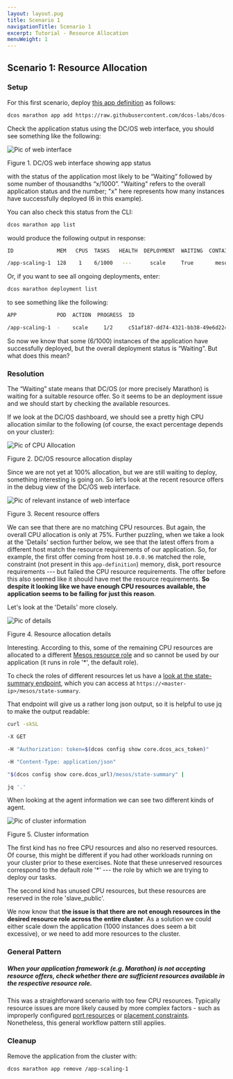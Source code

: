 ```yaml
---
layout: layout.pug
title: Scenario 1
navigationTitle: Scenario 1
excerpt: Tutorial - Resource Allocation
menuWeight: 1
---
```


<a name=c1></a>

## Scenario 1: Resource Allocation

### Setup

For this first scenario, deploy [this app definition](https://raw.githubusercontent.com/dcos-labs/dcos-debugging/master/1.10/app-scaling1.json) as follows:

```bash
dcos marathon app add https://raw.githubusercontent.com/dcos-labs/dcos-debugging/master/1.10/app-scaling1.json
```

Check the application status using the DC/OS web interface, you should see something like the following:

![Pic of web interface](https://mesosphere.com/wp-content/uploads/2018/04/pasted-image-0-14.png)

Figure 1. DC/OS web interface showing app status

with the status of the application most likely to be “Waiting” followed by some number of thousandths “x/1000”. "Waiting" refers to the overall application status and the number; "x" here represents how many instances have successfully deployed (6 in this example).

You can also check this status from the CLI:

```bash
dcos marathon app list
```

would produce the following output in response:

```bash
ID              MEM   CPUS  TASKS   HEALTH  DEPLOYMENT  WAITING  CONTAINER  CMD

/app-scaling-1  128    1    6/1000   ---      scale     True       mesos    sleep 10000
```

Or, if you want to see all ongoing deployments, enter:

```bash
dcos marathon deployment list
```

to see something like the following:

```bash
APP             POD  ACTION  PROGRESS  ID

/app-scaling-1  -    scale     1/2     c51af187-dd74-4321-bb38-49e6d224f4c8
```

So now we know that some (6/1000) instances of the application have successfully deployed, but the overall deployment status is “Waiting”. But what does this mean?

### Resolution

The “Waiting” state means that DC/OS (or more precisely Marathon) is waiting for a suitable resource offer. So it seems to be an deployment issue and we should start by checking the available resources.

If we look at the DC/OS dashboard, we should see a pretty high CPU allocation similar to the following (of course, the exact percentage depends on your cluster):

![Pic of CPU Allocation](https://mesosphere.com/wp-content/uploads/2018/04/pasted-image-0-20.png)

Figure 2. DC/OS resource allocation display

Since we are not yet at 100% allocation, but we are still waiting to deploy, something interesting is going on. So let’s look at the recent resource offers in the debug view of the DC/OS web interface.

![Pic of relevant instance of web interface](https://mesosphere.com/wp-content/uploads/2018/04/pasted-image-0-21.png)

Figure 3. Recent resource offers

We can see that there are no matching CPU resources. But again, the overall CPU allocation is only at 75%. Further puzzling, when we take a look at the 'Details' section further below, we see that the latest offers from a different host match the resource requirements of our application. So, for example, the first offer coming from host `10.0.0.96` matched the role, constraint (not present in this `app-definition`) memory, disk, port resource requirements --- but failed the CPU resource requirements. The offer before this also seemed like it should have met the resource requirements. **So despite it looking like we have enough CPU resources available, the application seems to be failing for just this reason**.

Let's look at the 'Details' more closely.

![Pic of details](https://mesosphere.com/wp-content/uploads/2018/04/pasted-image-0-22.png)

Figure 4. Resource allocation details

Interesting. According to this, some of the remaining CPU resources are allocated to a different [Mesos resource role](http://mesos.apache.org/documentation/latest/roles/) and so cannot be used by our application (it runs in role '*', the default role).

To check the roles of different resources let us have a [look at the state-summary endpoint](/1.11/tutorials/dcos-debug/tools/#state-summary), which you can access at `https://<master-ip>/mesos/state-summary`.

That endpoint will give us a rather long json output, so it is helpful to use jq to make the output readable:

```bash
curl -skSL

-X GET

-H "Authorization: token=$(dcos config show core.dcos_acs_token)"

-H "Content-Type: application/json"

"$(dcos config show core.dcos_url)/mesos/state-summary" |

jq '.'
```

When looking at the agent information we can see two different kinds of agent.

![Pic of cluster information](https://mesosphere.com/wp-content/uploads/2018/04/pasted-image-0-19.png)

Figure 5. Cluster information

The first kind has no free CPU resources and also no reserved resources. Of course, this might be different if you had other workloads running on your cluster prior to these exercises. Note that these unreserved resources correspond to the default role '*' --- the role by which we are trying to deploy our tasks.

The second kind has unused CPU resources, but these resources are reserved in the role 'slave_public'.

We now know that **the issue is that there are not enough resources in the desired resource role across the entire cluster**. As a solution we could either scale down the application (1000 instances does seem a bit excessive), or we need to add more resources to the cluster.

### General Pattern

##### When your application framework (e.g. Marathon) is not accepting resource offers, check whether there are sufficient resources available in the respective resource role.

This was a straightforward scenario with too few CPU resources. Typically resource issues are more likely caused by more complex factors - such as improperly configured [port resources](/1.11/deploying-services/service-ports/) or [placement constraints](/1.11/deploying-services/marathon-constraints/). Nonetheless, this general workflow pattern still applies.

### Cleanup

Remove the application from the cluster with:

`dcos marathon app remove /app-scaling-1`

